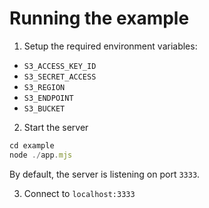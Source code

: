 # Running the example

1. Setup the required environment variables: 

* `S3_ACCESS_KEY_ID`
* `S3_SECRET_ACCESS`
* `S3_REGION`
* `S3_ENDPOINT`
* `S3_BUCKET`

2. Start the server

```js
cd example
node ./app.mjs
```

By default, the server is listening on port `3333`.

3. Connect to `localhost:3333`